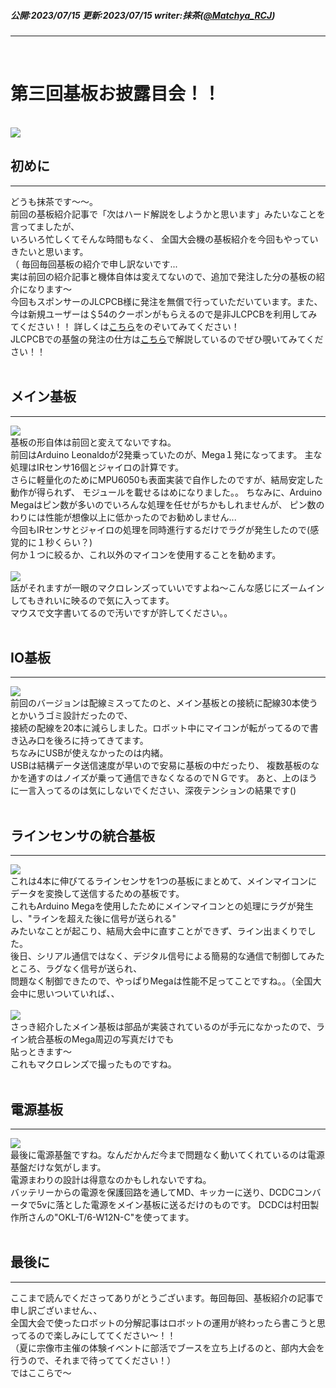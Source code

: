 ##### 公開:2023/07/15 更新:2023/07/15 writer:抹茶([@Matchya_RCJ](https://twitter.com/Matchya_RCJ))
---
<br>

# 第三回基板お披露目会！！

<br>
<img src="title.png" class="postpic"> 
<br>

## 初めに
---
どうも抹茶です～～。<br>
前回の基板紹介記事で「次はハード解説をしようかと思います」みたいなことを言ってましたが、<br>
いろいろ忙しくてそんな時間もなく、
全国大会機の基板紹介を今回もやっていきたいと思います。<br>
（ 毎回毎回基板の紹介で申し訳ないです...<br>
実は前回の紹介記事と機体自体は変えてないので、追加で発注した分の基板の紹介になります～<br>
今回もスポンサーのJLCPCB様に発注を無償で行っていただいています。また、今は新規ユーザーは＄54のクーポンがもらえるので是非JLCPCBを利用してみてください！！
詳しくは[こちら](https://jlcpcb.com/JPV)をのぞいてみてください！<br>
JLCPCBでの基盤の発注の仕方は[こちら](https://munako-artemis.github.io/blog/20221230/index.html)で解説しているのでぜひ覗いてみてください！！
<br>
<br>

## メイン基板
---
<img src="1.JPG" class="postpic"> 
<br>
基板の形自体は前回と変えてないですね。<br>
前回はArduino Leonaldoが2発乗っていたのが、Mega１発になってます。
主な処理はIRセンサ16個とジャイロの計算です。<br>
さらに軽量化のためにMPU6050も表面実装で自作したのですが、結局安定した動作が得られず、
モジュールを載せるはめになりました。。
ちなみに、Arduino Megaはピン数が多いのでいろんな処理を任せがちかもしれませんが、
ピン数のわりには性能が想像以上に低かったのでお勧めしません...<br>
今回もIRセンサとジャイロの処理を同時進行するだけでラグが発生したので(感覚的に１秒くらい？)<br>
何か１つに絞るか、これ以外のマイコンを使用することを勧めます。<br>
<br>
<img src="2.JPG" class="postpic"> 
<br>
話がそれますが一眼のマクロレンズっていいですよね～こんな感じにズームインしてもきれいに映るので気に入ってます。<br>
マウスで文字書いてるので汚いですが許してください。。
<br>
<br>

## IO基板
---
<img src="3.JPG" class="postpic"> 
<br>
前回のバージョンは配線ミスってたのと、メイン基板との接続に配線30本使うとかいうゴミ設計だったので、<br>
接続の配線を20本に減らしました。ロボット中にマイコンが転がってるので書き込み口を後ろに持ってきてます。<br>
ちなみにUSBが使えなかったのは内緒。<br>
USBは結構データ送信速度が早いので安易に基板の中だったり、
複数基板のなかを通すのはノイズが乗って通信できなくなるのでＮＧです。
あと、上のほうに一言入ってるのは気にしないでください、深夜テンションの結果です()
<br>
<br>

## ラインセンサの統合基板
---
<img src="4.JPG" class="postpic"> 
<br>
これは4本に伸びてるラインセンサを1つの基板にまとめて、メインマイコンにデータを変換して送信するための基板です。<br>
これもArduino Megaを使用したためにメインマイコンとの処理にラグが発生し、"ラインを超えた後に信号が送られる"<br>
みたいなことが起こり、結局大会中に直すことができず、ライン出まくりでした。<br>
後日、シリアル通信ではなく、デジタル信号による簡易的な通信で制御してみたところ、ラグなく信号が送られ、<br>
問題なく制御できたので、やっぱりMegaは性能不足ってことですね。。（全国大会中に思いついていれば、、<br>
<br>
<img src="5.JPG" class="postpic"> 
<br>
さっき紹介したメイン基板は部品が実装されているのが手元になかったので、ライン統合基板のMega周辺の写真だけでも<br>
貼っときます～<br>
これもマクロレンズで撮ったものですね。
<br>
<br>

## 電源基板
---
<img src="6.JPG" class="postpic"> 
<br>
最後に電源基盤ですね。なんだかんだ今まで問題なく動いてくれているのは電源基盤だけな気がします。<br>
電源まわりの設計は得意なのかもしれないですね。<br>
バッテリーからの電源を保護回路を通してMD、キッカーに送り、DCDCコンバータで5vに落とした電源をメイン基板に送るだけのものです。
DCDCは村田製作所さんの"OKL-T/6-W12N-C"を使ってます。
<br>
<br>

## 最後に
---
ここまで読んでくださってありがとうございます。毎回毎回、基板紹介の記事で申し訳ございません、、<br>
全国大会で使ったロボットの分解記事はロボットの運用が終わったら書こうと思ってるので楽しみにしててください～！！<br>
（夏に宗像市主催の体験イベントに部活でブースを立ち上げるのと、部内大会を行うので、それまで待っててください！）<br>
ではここらで～<br>